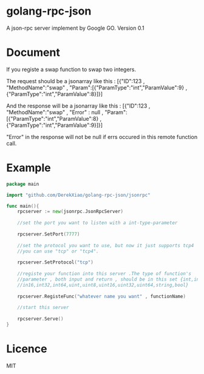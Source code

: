 golang-rpc-json
===============

A json-rpc server implement by Google GO.
Version 0.1

Document
===============
If you registe a swap function to swap two integers.

The request should be a jsonarray like this :
[{"ID":123 , "MethodName":"swap" , "Param":[{"ParamType":"int","ParamValue":9} , {"ParamType":"int","ParamValue":8}]}]

And the response will be a jsonarray like this :
[{"ID":123 , "MethodName":"swap" , "Error" : null , "Param":[{"ParamType":"int","ParamValue":8} , {"ParamType":"int","ParamValue":9}]}]

"Error" in the response will not be null if errs occured in this remote function call.

Example
===============
```go
package main

import "github.com/DerekXiao/golang-rpc-json/jsonrpc"

func main(){
	rpcserver := new(jsonrpc.JsonRpcServer)
	
	//set the port you want to listen with a int-type-parameter
	
	rpcserver.SetPort(7777)
	
	//set the protocol you want to use, but now it just supports tcp4
	//you can use "tcp" or "tcp4".
	
	rpcserver.SetProtocol("tcp")
	
	//registe your function into this server .The type of function's
	//parameter , both input and return , should be in this set {int,int8,
	//in16,int32,int64,uint,uint8,uint16,uint32,uint64,string,bool}
	
	rpcserver.RegisteFunc("whatever name you want" , functionName)
	
	//start this server
	
	rpcserver.Serve()
}
```

Licence
===============
MIT

